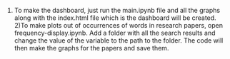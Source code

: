 
1) To make the dashboard, just run the main.ipynb file and all the graphs along with the index.html file which is the dashboard will be created.
2)To make plots out of occurrences of words in research papers, open frequency-display.ipynb. Add a folder with all the search results and change the value of the variable <location> to the path to the folder. The code will then make the graphs for the papers and save them.
